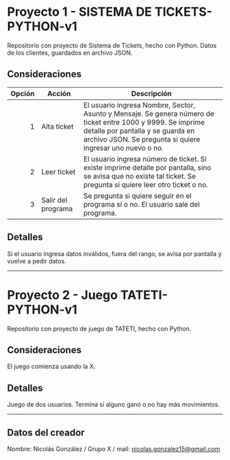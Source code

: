 # Proyecto 1 - SISTEMA DE TICKETS-PYTHON-v1
Repositorio con proyecto de Sistema de Tickets, hecho con Python. Datos de los clientes, guardados en archivo JSON.

## Consideraciones
| Opción | Acción | Descripción |
|-----:|-----------|-------------|
|     1| Alta ticket | El usuario ingresa Nombre, Sector, Asunto y Mensaje. Se genera número de ticket entre 1000 y 9999. Se imprime detalle por pantalla y se guarda en archivo JSON. Se pregunta si quiere ingresar uno nuevo o no.|
|     2| Leer ticket | El usuario ingresa número de ticket. Si existe imprime detalle por pantalla, sino se avisa que no existe tal ticket. Se pregunta si quiere leer otro ticket o no.|
|     3| Salir del programa | Se pregunta si quiere seguir en el programa si o no. El usuario sale del programa.|

## Detalles
Si el usuario ingresa datos inválidos, fuera del rango, se avisa por pantalla y vuelve a pedir datos.

---------------------------------------------

# Proyecto 2 - Juego TATETI-PYTHON-v1
Repositorio con proyecto de juego de TATETI, hecho con Python.

## Consideraciones
El juego comienza usando la X. 

## Detalles
Juego de dos usuarios. Termina si alguno ganó o no hay más movimientos.

---------------------------------------------

## Datos del creador
Nombre: Nicolás González / Grupo X / mail: nicolas.gonzalez15@gmail.com
